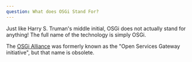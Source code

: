 ```yaml
---
question: What does OSGi Stand For?
---
```

Just like Harry S. Truman's middle initial, OSGi does not actually stand for anything! The full name of the technology is simply OSGi.

The [OSGi Alliance](https://www.osgi.org) was formerly known as the "Open Services Gateway initiative", but that name is obsolete.